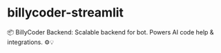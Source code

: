 # billycoder-streamlit
📦 BillyCoder Backend: Scalable backend for bot. Powers AI code help &amp; integrations. ⚙️💡
